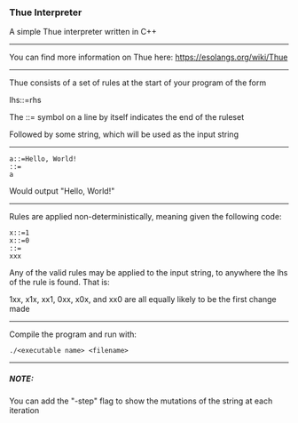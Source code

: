 ### Thue Interpreter
A simple Thue interpreter written in C++

---
You can find more information on Thue here:
https://esolangs.org/wiki/Thue

---
Thue consists of a set of rules at the start of your program of the form

lhs::=rhs

The ::= symbol on a line by itself indicates the end of the ruleset

Followed by some string, which will be used as the input string

---
```
a::=Hello, World!
::=
a
```
Would output "Hello, World!"

---
Rules are applied non-deterministically, meaning given the following code:
```
x::=1
x::=0
::=
xxx
```
Any of the valid rules may be applied to the input string, to anywhere the lhs of the rule is found. That is:

1xx, x1x, xx1, 0xx, x0x, and xx0 are all equally likely to be the first change made


---
Compile the program and run with:
```
./<executable name> <filename>
```
---
##### NOTE:
You can add the "-step" flag to show the mutations of the string at each iteration